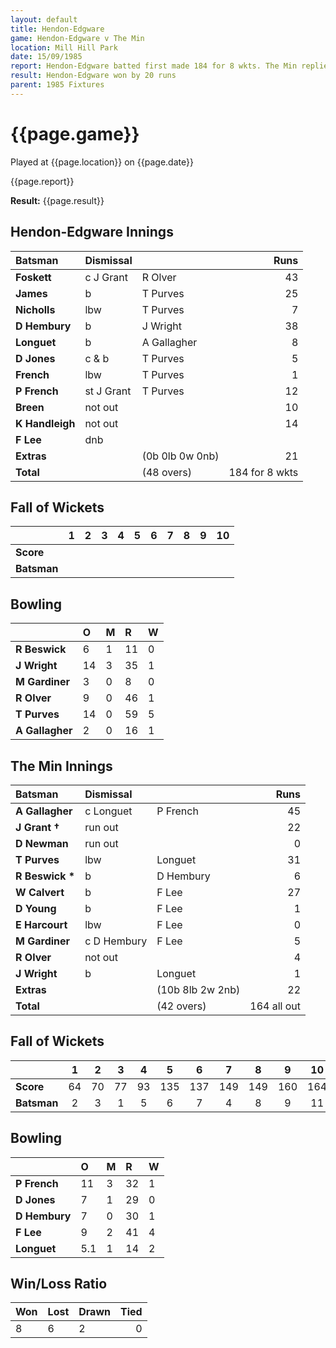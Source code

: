 ```yaml
---
layout: default
title: Hendon-Edgware
game: Hendon-Edgware v The Min
location: Mill Hill Park
date: 15/09/1985
report: Hendon-Edgware batted first made 184 for 8 wkts. The Min replied with 164 all out.
result: Hendon-Edgware won by 20 runs
parent: 1985 Fixtures
---
```


# {{page.game}}

Played at {{page.location}} on {{page.date}}

{{page.report}}

**Result:** {{page.result}}

## Hendon-Edgware Innings

| Batsman | Dismissal |  | Runs |
|:---|:---|---|---:|
| **Foskett** | c J Grant | R Olver | 43 | 
| **James** | b | T Purves | 25 | 
| **Nicholls** | lbw | T Purves | 7 | 
| **D Hembury** | b | J Wright | 38 | 
| **Longuet** | b | A Gallagher | 8 | 
| **D Jones** | c & b | T Purves | 5 | 
| **French** | lbw | T Purves | 1 | 
| **P French** | st J Grant | T Purves | 12 | 
| **Breen** | not out |  | 10 | 
| **K Handleigh** | not out |  | 14 | 
| **F Lee** | dnb |  |  | 
| **Extras** | | (0b 0lb 0w 0nb) | 21 | 
| **Total** | | (48 overs) | 184 for 8 wkts | 

## Fall of Wickets

| | 1 | 2 | 3 | 4 | 5 | 6 | 7 | 8 | 9 | 10 |
|---|:---:|:---:|:---:|:---:|:---:|:---:|:---:|:---:|:---:|:---:|
| **Score** |  |  |  |  |  |  |  |  |  |  |
| **Batsman** |  |  |  |  |  |  |  |  |  |  |

## Bowling

| | O | M | R | W |
|---|:---|:---|:---|:---|
| **R Beswick** | 6 | 1 | 11 | 0 | 
| **J Wright** | 14 | 3 | 35 | 1 | 
| **M Gardiner** | 3 | 0 | 8 | 0 | 
| **R Olver** | 9 | 0 | 46 | 1 | 
| **T Purves** | 14 | 0 | 59 | 5 | 
| **A Gallagher** | 2 | 0 | 16 | 1 | 

## The Min Innings

| Batsman | Dismissal |  | Runs |
|:---|:---|---|---:|
| **A Gallagher** | c Longuet | P French | 45 | 
| **J Grant &#8224;** | run out |  | 22 | 
| **D Newman** | run out |  | 0 | 
| **T Purves** | lbw | Longuet | 31 | 
| **R Beswick &#42;** | b  | D Hembury | 6 | 
| **W Calvert** | b | F Lee | 27 | 
| **D Young** | b | F Lee | 1 | 
| **E Harcourt** | lbw | F Lee | 0 | 
| **M Gardiner** | c D Hembury | F Lee | 5 | 
| **R Olver** | not out |  | 4 | 
| **J Wright** | b | Longuet | 1 | 
| **Extras** | | (10b 8lb 2w 2nb) | 22 | 
| **Total** | | (42 overs) | 164 all out | 

## Fall of Wickets

| | 1 | 2 | 3 | 4 | 5 | 6 | 7 | 8 | 9 | 10 |
|---|:---:|:---:|:---:|:---:|:---:|:---:|:---:|:---:|:---:|:---:|
| **Score** | 64 | 70 | 77 | 93 | 135 | 137 | 149 | 149 | 160 | 164 | 
| **Batsman** | 2 | 3 | 1 | 5 | 6 | 7 | 4 | 8 | 9 | 11 | 

## Bowling

| | O | M | R | W |
|---|:---|:---|:---|:---|
| **P French** | 11 | 3 | 32 | 1 | 
| **D Jones** | 7 | 1 | 29 | 0 | 
| **D Hembury** | 7 | 0 | 30 | 1 | 
| **F Lee** | 9 | 2 | 41 | 4 | 
| **Longuet** | 5.1 | 1 | 14 | 2 |

## Win/Loss Ratio

| Won | Lost | Drawn | Tied |
|:---|:---|:---|---:|
| 8 | 6 | 2 | 0 |